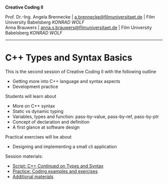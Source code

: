 **Creative Coding II**

Prof. Dr.-Ing. Angela Brennecke | a.brennecke@filmuniversitaet.de | Film University Babelsberg *KONRAD WOLF*   
Anna Brauwers | anna.s.brauwers@filmuniversitaet.de | Film University Babelsberg *KONRAD WOLF*

---

# C++ Types and Syntax Basics

This is the second session of Creative Coding II with the following outline

- Getting more into C++ language and syntax aspects
- Development practice


Students will learn about
- More on C++ syntax 
- Static vs dynamic typing
- Variables, types and function: pass-by-value, pass-by-ref, pass-by-ptr
- Concept of declaration and definition
- A first glance at software design

Practical exercises will be about
- Designing and implementing a small cli application


Session materials:

- [Script: C++ Continued on Types and Syntax](../02_syntax_basics/cpp_continued.md)
- [Practice: Coding examples and exercises](./code/readme.md)
- [Additional materials](./additional_material/)
